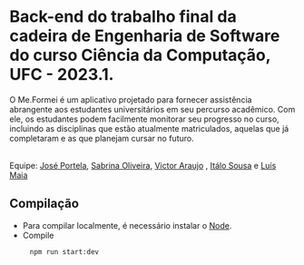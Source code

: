 # Back-end do trabalho final da cadeira de Engenharia de Software do curso Ciência da Computação, UFC - 2023.1.

<p>
O Me.Formei é um aplicativo projetado para fornecer assistência abrangente aos estudantes universitários em seu percurso acadêmico. Com ele, os estudantes podem facilmente monitorar seu progresso no curso, incluindo as disciplinas que estão atualmente matriculados, aquelas que já completaram e as que planejam cursar no futuro.
</p>
</br>
Equipe:  <a href="https://github.com/Jportela4c">José Portela</a>, <a href="https://github.com/SabrinaSioli">Sabrina Oliveira</a>, <a href="https://github.com/victoraraujo105">Victor Araujo</a> , <a href="https://github.com/italoalencar">Itálo Sousa</a> e <a href="https://github.com/luismaia-git">Luís Maia</a>

## Compilação

- Para compilar localmente, é necessário instalar o <a href="https://nodejs.org/en/">Node</a>.
- Compile

```bash
     npm run start:dev
```


